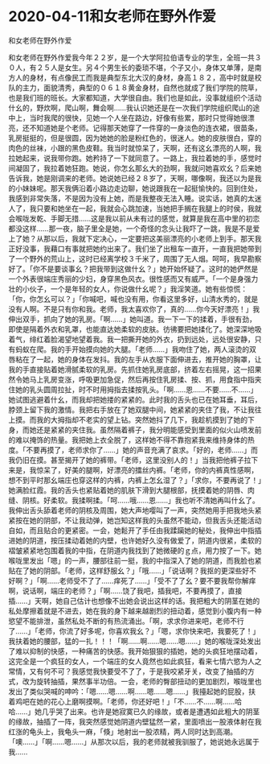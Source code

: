 # 2020-04-11和女老师在野外作爱



和女老师在野外作爱



和女老师在野外作爱我今年２２岁，是一个大学阿拉伯语专业的学生，全班一共３０人，有２５人是女生。另４个男生长的委琐不堪，个子又小，身体又单薄，是南方人的身材，有点像民工而我是典型东北大汉的身材，身高１８２，高中时就是校队的主力，面貌清秀，典型的０６１８黄金身材，自然也就成了我们学院的院草，也是我们班的班长。大家都知道，大学很自由。我们也是如此，没事就组织个活动什幺的，野炊啊，爬山啊，舞会啊……我认识她还是在一次我们学院组织爬山的途中上，当时我爬的很快，见她一个人坐在路边，好像有些累，那时只觉得她很漂亮，还不知道她是个老师。记得那天她穿了一件穿的一身淡色的连衣裙，很苗条，乳房挺挺的，但是很圆，因为她她的脸是粉红色的，很迷人。她的皮肤很白，穿的肉色的丝袜，小跟的黑色皮鞋。我当时就惊呆了，天啊，还有这幺漂亮的人啊，我拉她起来，说我带你跑。她矜持了一下就同意了。一路上，我拉着她的手，感觉时间凝固了，我拉着她狂跑。她说，你怎幺那幺大的劲啊，我就问她喜欢幺？后来她告诉我，她是刚调来的老师。她说她已经２８岁了，天啊，哪像啊，我还以为是我的小妹妹呢。那天我俩沿着小路边走边聊，她说跟我在一起挺愉快的。回到住处，我感到非常失落，不是因为没有上她，而是我整夜无法入睡。说实话，她真的太迷人了，我只要和她坐在一起，我就会心跳加速，当她把手搁在我腿上的时侯，我就会喉咙发乾、手脚无措……这是我以前从未有过的感觉，就算是我在高中里的初恋都没这样……那一夜，脑子里全是她，一个奇怪的念头让我吓了一跳，我是不是爱上了她？从那以后，我就下定决心，一定要把这美丽漂亮的小老师上到手。那天我正好没事，我藉口有事就把她约出来了。我们坐了出租车一直开，一直我把她带到了一个野外的荒山上，这时已经离学校３千米了，周围了无人烟。呵呵，我早勘察好了。「你不是要谈事幺？把我带到这做什幺？」她开始怀疑了。这时的她俨然是一个外表很端庄秀丽的少妇，身穿黑色风衣。很性感而又有威严。「一个是身强力壮的小伙子，一个是年轻的女人，你说做什幺呢？」我淫笑道。她有些惊慌：「你，你怎幺可以？」「你喊吧，喊也没有用，你看这里多好，山清水秀的，就是没有人啊。不是只有你和我。老师，我太喜欢你了，真的……你今天好漂亮！」我伸出双手，抓向了她的乳房。「啊……」她叫道。我一下一下的揉着，手很有劲，即使是隔着外衣和乳罩，也能直达她柔软的皮肤。彷彿要把她揉化了。她深深地吸着气，绯红着脸渴望地望着我。我一把撕开她的外衣，扔到远处，远处很安静，只有蚂蚁在爬。我的手开始摸向她的大腿。「老师……」我吻住了她，两人滚烫的双唇粘在了一起，她的身体在发抖。我的左手从衣服下面伸进去，推开她的胸罩，让我的手直接贴着她滑腻柔软的乳房。先抓住她乳房底部，挤着左右摇晃，这一招果然令她马上乳房变涨，呼吸更加急促，然后再按住乳房揉、按、抓，用食指中指夹住她的乳头圆周拉扯，时不时用拇指去揉按乳头。「啊……恩……不要……不……」她试图逃避着什幺，而我却把她搂的紧紧的。此时我的舌头也已在她耳垂，耳后，脖颈上留下我的激情。我把右手放在了她双腿中间，她紧紧的夹住了我，不让我往上摸。而我的大拇指却不老实的望上钻。突然她抖了几下，我趁机摸到了她的下身，而她还是紧紧的夹住我。虽然隔着裤子，我分明能感受到里面的似火山喷发前的难以掩饰的热量。我把她上衣全脱了，这样她不得不靠抱紧我来维持身体的热度。「不要再摸了，老师求你了……」她的声音充满了哀求。「好的，老师……」而我仍旧在摸。甚至揭开了她的裤带。「老师，这里没别人的！」当我把他裤子拉下来是，我惊呆了，好美的腿啊，好漂亮的擂丝内裤。「老师，你的内裤真性感啊，想不到平时那幺端庄也穿这样的内裤，内裤上怎幺湿了？」「求你，不要再说了！」她满脸红霞。我的舌头也紧贴着她的肌肤下滑到大腿根部，抚摸着她的阴唇、肉缝、阴核。好柔软。我揉啊揉。「呵……哦……恩……」我也听不清她再叫什幺了。我伸出舌头舔着老师的阴核及周围，她大声地嘤叫了一声，突然她用手把我地头紧紧按在她的阴部，不让我动弹，她岂知这样我的头虽然不能动，但我舌头还能活动自如，而且贴合的更紧密。一会，她鬆开了手任由我蹂躏她的秘处，我伸出中指插进她的阴道，按压揉动着她的内壁，也许她好久没有做爱了，阴道内很紧，柔软的褶皱紧紧地包围着我的中指，在阴道内我找到了她微硬的ｇ点，用力按了一下。她喉咙里发出「嗯」的一声，腰部往前一挺，我的中指深入了她的阴道，而我脸也紧贴在了她的阴部。「老师，这样舒服幺？」「哦……」「说话啊？我抠的更深些好不好啊？」「啊……老师受不了了……痒死了……」「受不了了幺？要不要我帮你解痒啊，说话啊，端庄的老师？」「啊……饶了我吧，插我吧，不要再摸了，直接插……」天啊，她自己估计也想像不出她会说出这样的话。我把粗大的阴茎在她的私处摩擦着就是不进去，她在我的身下越来越剧烈的扭动着，感觉到小腹内有一种慾望不能排泄，虽然私处不断的有热流涌出。「啊，求求你进来吧，老师不行了……」「老师，你流了好多呢，你喜欢我幺？」「嗯，求你快来吧，我要死了！」我扶着她的腰部，猛的一扎！！！「啊……啊……嗯……嗯……」她的喉咙深处发出了难以抑制的快感，一种痛苦的快感。我开始狠狠的插她，她的头疯狂地摆动着，这完全是一个疯狂的女人，一个端庄的女人竟然也如此疯狂，看来七情六慾为人之常情，又有何不可？我感觉我快要受不了了，于是我咬紧牙关，改变了抽插的方式，改为旋转抽插，果然事半功倍。一会，老师的臀部扭动的更加剧烈，喉咙里也发出了类似哭喊的呻吟：「嗯……嗯……啊……嗯……嗯……」我擡起她的屁股，扶着鸡吧在她的花心上磨啊摸啊。「老师，你还好吧！」「不……不……啊……哈哈……」她几乎哭了出来。也许是她寂寞已久的缘故，或者是遭遇如此粗大的阴茎的缘故，抽插了一阵，我突然感觉她阴道内壁猛然一紧，里面喷出一股液体射在我红涨的龟头上，我龟头一麻，「倏」地射出一股浓精，两人同时达到高潮。「噢……」「啊……嗯……」从那次以后，我的老师就被我驯服了，她说她永远属于我……


